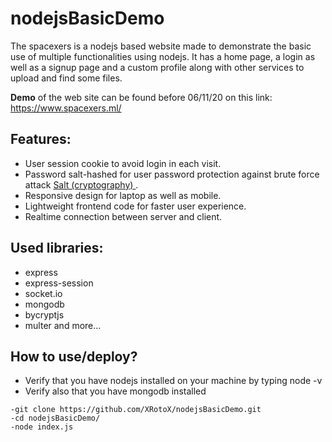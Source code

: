 # nodejsBasicDemo

The spacexers is a nodejs based website made to demonstrate the basic use of multiple functionalities using nodejs. It has a home page, a login as well as a signup page and a custom profile along with other services to upload and find some files.

**Demo** of the web site can be found before 06/11/20 on this link:
https://www.spacexers.ml/



## Features:
- User session cookie to avoid login in each visit.
- Password salt-hashed for user password protection against brute force attack [Salt (cryptography)
](https://en.wikipedia.org/wiki/Salt_(cryptography)).
- Responsive design for laptop as well as mobile.
- Lightweight frontend code for faster user experience.
- Realtime connection between server and client.


## Used libraries:
- express
- express-session
- socket.io
- mongodb
- bycryptjs
- multer
and more...

## How to use/deploy?

- Verify that you have nodejs installed on your machine by typing node -v 
- Verify also that you have mongodb installed
```linux
-git clone https://github.com/XRotoX/nodejsBasicDemo.git
-cd nodejsBasicDemo/
-node index.js
```
